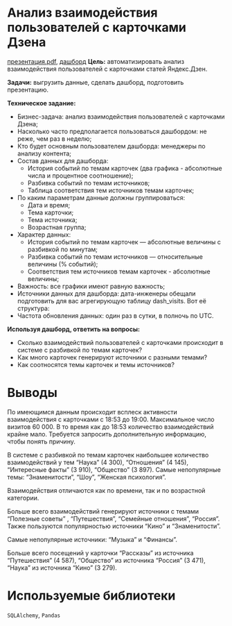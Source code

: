 # Анализ взаимодействия пользователей с карточками Дзена
[презентация.pdf](https://drive.google.com/file/d/1wIe6hBMLRJv0ZfQkbM7syGNqca1Q64Wy/view?usp=sharing), [дашборд](https://public.tableau.com/app/profile/.47756073/viz/___16756053702640/sheet0)
**Цель:** автоматизировать анализ взаимодействия пользователей с карточками статей Яндекс.Дзен.  

**Задачи:** выгрузить данные, сделать дашборд, подготовить презентацию.

**Техническое задание:**
* Бизнес-задача: анализ взаимодействия пользователей с карточками Дзена;
* Насколько часто предполагается пользоваться дашбордом: не реже, чем раз в неделю;
* Кто будет основным пользователем дашборда: менеджеры по анализу контента;
* Состав данных для дашборда:
    * История событий по темам карточек (два графика - абсолютные числа и процентное соотношение);
    * Разбивка событий по темам источников;
    * Таблица соответствия тем источников темам карточек;
* По каким параметрам данные должны группироваться:
    * Дата и время;
    * Тема карточки;
    * Тема источника;
    * Возрастная группа;
* Характер данных:
    * История событий по темам карточек — абсолютные величины с разбивкой по минутам;
    * Разбивка событий по темам источников — относительные величины (% событий);
    * Соответствия тем источников темам карточек - абсолютные величины;
* Важность: все графики имеют равную важность;
* Источники данных для дашборда: дата-инженеры обещали подготовить для вас агрегирующую таблицу dash_visits. Вот её структура:
* Частота обновления данных: один раз в сутки, в полночь по UTC.

**Используя дашборд, ответить на вопросы:**
* Cколько взаимодействий пользователей с карточками происходит в системе с разбивкой по темам карточек?
* Как много карточек генерируют источники с разными темами?
* Как соотносятся темы карточек и темы источников?

# Выводы  
По имеющимся данным происходит всплеск активности взаимодействия  с карточками с 18:53 до 19:00. 
Максимальное число визитов 60 000. В то время как до 18:53 количество взаимодействий крайне мало. Требуется запросить дополнительную информацию, чтобы понять причину.  

В системе с разбивкой по темам карточек наибольшее количество взаимодействий у тем “Наука” (4 300), “Отношения” (4 145), “Интересные факты” (3 910), “Общество” (3 897). Самые непопулярные темы: “Знаменитости”, “Шоу”, “Женская психология”.  

Взаимодействия отличаются как по времени, так и по возрастной категории.  

Больше всего взаимодействий генерируют источники с темами  “Полезные советы” , “Путешествия”, “Семейные отношения”, “Россия”.  
Также пользуются популярностью источники “Кино” и “Знаменитости”.   

Самые непопулярные источники: “Музыка” и “Финансы”.  

Больше всего посещений у карточки “Рассказы” из источника “Путешествия”  (4 587), “Общество” из источника “Россия” (3 471), “Наука” из источника “Кино” (3 279).

# Используемые библиотеки  
`SQLAlchemy`, `Pandas`
